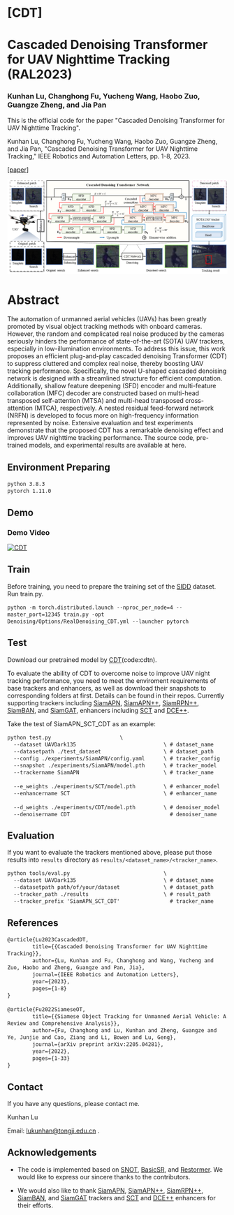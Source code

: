 # [CDT]
# Cascaded Denoising Transformer for UAV Nighttime Tracking (RAL2023)

### Kunhan Lu, Changhong Fu, Yucheng Wang, Haobo Zuo, Guangze Zheng, and Jia Pan

This is the official code for the paper "Cascaded Denoising Transformer for UAV Nighttime Tracking".

Kunhan Lu, Changhong Fu, Yucheng Wang, Haobo Zuo, Guangze Zheng, and Jia Pan, "Cascaded Denoising Transformer for UAV Nighttime Tracking," IEEE Robotics and Automation Letters, pp. 1-8, 2023.

\[[paper]()\]

<img src="./CDT.png">

# Abstract

The automation of unmanned aerial vehicles (UAVs) has been greatly promoted by visual object tracking methods with onboard cameras.
However, the random and complicated real noise produced by the cameras seriously hinders the performance of state-of-the-art (SOTA) UAV trackers, especially in low-illumination environments.
To address this issue, this work proposes an efficient plug-and-play cascaded denoising Transformer (CDT) to suppress cluttered and complex real noise, thereby boosting UAV tracking performance.
Specifically, the novel U-shaped cascaded denoising network is designed with a streamlined structure for efficient computation.
Additionally, shallow feature deepening (SFD) encoder and multi-feature collaboration (MFC) decoder are constructed based on multi-head transposed self-attention (MTSA) and multi-head transposed cross-attention (MTCA), respectively.
A nested residual feed-forward network (NRFN) is developed to focus more on high-frequency information represented by noise.
Extensive evaluation and test experiments demonstrate that the proposed CDT has a remarkable denoising effect and improves UAV nighttime tracking performance.
The source code, pre-trained models, and experimental results are available at here.


## Environment Preparing

```
python 3.8.3
pytorch 1.11.0
```

## Demo
### Demo Video
[![CDT](https://res.cloudinary.com/marcomontalbano/image/upload/v1666442522/video_to_markdown/images/youtube--5mjNtjyvZyA-c05b58ac6eb4c4700831b2b3070cd403.jpg)](https://youtu.be/5mjNtjyvZyA "CDT")

## Train

Before training, you need to prepare the training set of the [SIDD](https://www.eecs.yorku.ca/~kamel/sidd/index.php) dataset. Run train.py.

```
python -m torch.distributed.launch --nproc_per_node=4 --master_port=12345 train.py -opt Denoising/Options/RealDenoising_CDT.yml --launcher pytorch
```


## Test

Download our pretrained model by [CDT](https://pan.baidu.com/s/1mgQI_wzjod9ElYklbxYwBQ?pwd=cdtn)(code:cdtn).

To evaluate the ability of CDT to overcome noise to improve UAV night tracking performance, you need to meet the enviroment requirements of base trackers and enhancers, as well as download their snapshots to corresponding folders at first. Details can be found in their repos. Currently supporting trackers including [SiamAPN](https://github.com/vision4robotics/SiamAPN), [SiamAPN++](https://github.com/vision4robotics/SiamAPN), [SiamRPN++](), [SiamBAN](https://github.com/hqucv/siamban), and [SiamGAT](https://github.com/ohhhyeahhh/SiamGAT), enhancers including [SCT](https://github.com/vision4robotics/SCT) and [DCE++](https://github.com/Li-Chongyi/Zero-DCE_extension).

Take the test of SiamAPN_SCT_CDT as an example:

```
python test.py                      \
  --dataset UAVDark135                            \ # dataset_name
  --datasetpath ./test_dataset                    \ # dataset_path
  --config ./experiments/SiamAPN/config.yaml      \ # tracker_config
  --snapshot ./experiments/SiamAPN/model.pth      \ # tracker_model
  --trackername SiamAPN                           \ # tracker_name

  --e_weights ./experiments/SCT/model.pth         \ # enhancer_model
  --enhancername SCT                              \ # enhancer_name

  --d_weights ./experiments/CDT/model.pth         \ # denoiser_model
  --denoisername CDT                                # denoiser_name

```

## Evaluation 

If you want to evaluate the trackers mentioned above, please put those results into `results` directory as `results/<dataset_name>/<tracker_name>`.

```
python tools/eval.py                              \
  --dataset UAVDark135                            \ # dataset_name
  --datasetpath path/of/your/dataset              \ # dataset_path
  --tracker_path ./results                        \ # result_path
  --tracker_prefix 'SiamAPN_SCT_CDT'                # tracker_name
```

## References

```
@article{Lu2023CascadedDT,  
        title={{Cascaded Denoising Transformer for UAV Nighttime Tracking}},   
        author={Lu, Kunhan and Fu, Changhong and Wang, Yucheng and Zuo, Haobo and Zheng, Guangze and Pan, Jia},  
        journal={IEEE Robotics and Automation Letters},  
        year={2023},  
        pages={1-8}  
}

@article{Fu2022SiameseOT,  
        title={{Siamese Object Tracking for Unmanned Aerial Vehicle: A Review and Comprehensive Analysis}},   
        author={Fu, Changhong and Lu, Kunhan and Zheng, Guangze and Ye, Junjie and Cao, Ziang and Li, Bowen and Lu, Geng},  
        journal={arXiv preprint arXiv:2205.04281},  
        year={2022},  
        pages={1-33}  
}
```

## Contact

If you have any questions, please contact me.

Kunhan Lu

Email: lukunhan@tongji.edu.cn .

## Acknowledgements
- The code is implemented based on [SNOT](https://github.com/vision4robotics/SiameseTracking4UAV), [BasicSR](https://github.com/XPixelGroup/BasicSR), and [Restormer](https://github.com/swz30/Restormer). We would like to express our sincere thanks to the contributors.

- We would also like to thank [SiamAPN](https://github.com/vision4robotics/SiamAPN), [SiamAPN++](https://github.com/vision4robotics/SiamAPN), [SiamRPN++](), [SiamBAN](https://github.com/hqucv/siamban), and [SiamGAT](https://github.com/ohhhyeahhh/SiamGAT) trackers and [SCT](https://github.com/vision4robotics/SCT) and [DCE++](https://github.com/Li-Chongyi/Zero-DCE_extension) enhancers for their efforts.
